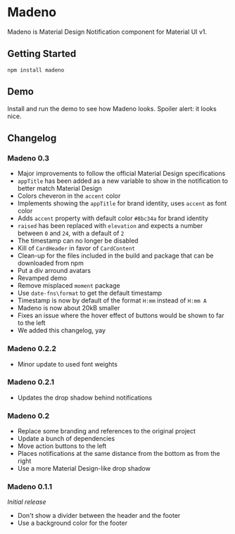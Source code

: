 # Madeno

Madeno is Material Design Notification component for Material UI v1.

## Getting Started
```
npm install madeno
```

## Demo
Install and run the demo to see how Madeno looks. Spoiler alert: it looks nice.

## Changelog
### Madeno 0.3
* Major improvements to follow the official Material Design specifications
* ```appTitle``` has been added as a new variable to show in the notification to better match Material Design
* Colors cheveron in the ```accent``` color
* Implements showing the ```appTitle``` for brand identity, uses ```accent``` as font color
* Adds ```accent``` property with default color ```#8bc34a``` for brand identity
* ```raised``` has been replaced with ```elevation``` and expects a number between ```0``` and ```24```, with a default of ```2```
* The timestamp can no longer be disabled
* Kill of ```CardHeader``` in favor of ```CardContent```
* Clean-up for the files included in the build and package that can be downloaded from npm
* Put a div arround avatars
* Revamped demo
* Remove misplaced ```moment``` package
* Use ```date-fns\format``` to get the default timestamp
* Timestamp is now by default of the format ```H:mm``` instead of ```H:mm A```
* Madeno is now about 20kB smaller
* Fixes an issue where the hover effect of buttons would be shown to far to the left
* We added this changelog, yay

### Madeno 0.2.2
* Minor update to used font weights

### Madeno 0.2.1
* Updates the drop shadow behind notifications

### Madeno 0.2
* Replace some branding and references to the original project
* Update a bunch of dependencies
* Move action buttons to the left
* Places notifications at the same distance from the bottom as from the right
* Use a more Material Design-like drop shadow

### Madeno 0.1.1
_Initial release_

* Don't show a divider between the header and the footer
* Use a background color for the footer